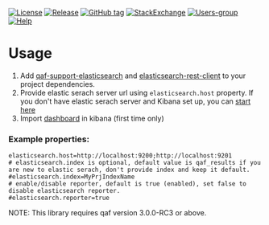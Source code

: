 [![License](https://img.shields.io/github/license/qmetry/qaf-support-elasticsearch.svg)](http://www.opensource.org/licenses/mit-license.php)
[![Release](https://img.shields.io/github/release/qmetry/qaf-support-elasticsearch.svg)](https://github.com/qmetry/qaf-support-elasticsearch/releases)
[![GitHub tag](https://img.shields.io/github/tag/qmetry/qaf-support-elasticsearch.svg)](https://github.com/qmetry/qaf-support-elasticsearch/tags)
[![StackExchange]( https://img.shields.io/badge/questions-Stack_Overflow-lightgray.svg?maxAge=2592000)](http://stackoverflow.com/questions/tagged/qaf)
[![Users-group]( https://img.shields.io/badge/users-Group-blue.svg?maxAge=2592000)](https://groups.google.com/forum/#!forum/qaf-users)
[![Help]( https://img.shields.io/badge/help-Documentation-blue.svg?maxAge=2592000)](https://qmetry.github.io/qaf/)

# Usage

1. Add [qaf-support-elasticsearch](https://mvnrepository.com/artifact/com.qmetry/qaf-support-elasticsearch) and [elasticsearch-rest-client](https://mvnrepository.com/artifact/org.elasticsearch.client/elasticsearch-rest-client) to your project dependencies. 
2. Provide elastic serach server url using `elasticsearch.host` property. If you don't have elastic serach server and Kibana set up, you can [start here](https://www.elastic.co/start)
3. Import [dashboard](https://github.com/qmetry/qaf-support-elasticsearch/blob/master/src/com/qmetry/qaf/automation/elasticsearch/objects.ndjson) in kibana (first time only)

### Example properties:
```
elasticsearch.host=http://localhost:9200;http://localhost:9201
# elasticsearch.index is optional, default value is qaf_results if you are new to elastic serach, don't provide index and keep it default.
#elasticsearch.index=MyPrjIndexName
# enable/disable reporter, default is true (enabled), set false to disable elasticsearch reporter.
#elasticsearch.reporter=true

```

NOTE: This library requires qaf version 3.0.0-RC3 or above.
